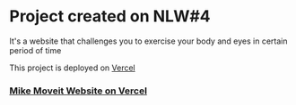 # Project created on NLW#4

It's a website that challenges you to exercise your body and eyes in certain period of time

This project is deployed on [Vercel](https://vercel.com/)
### [Mike Moveit Website on Vercel](https://mike-moveit.vercel.app/)
